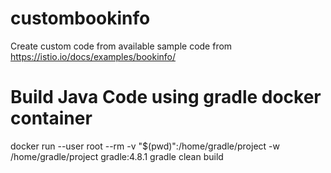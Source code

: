 # custombookinfo
Create custom code from available sample code from https://istio.io/docs/examples/bookinfo/

# Build Java Code using gradle docker container
docker run --user root --rm -v "$(pwd)":/home/gradle/project -w /home/gradle/project gradle:4.8.1 gradle clean build
